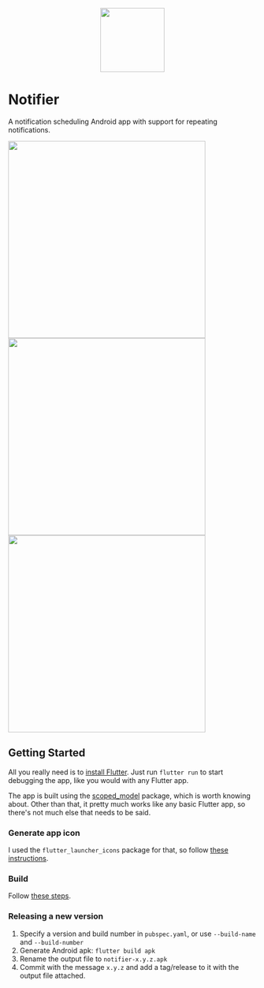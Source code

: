 <p align='center'>
  <img height='130' src='https://raw.githubusercontent.com/probablykasper/notifier/master/logo/logo.png'>
</p>

  # Notifier
  A notification scheduling Android app with support for repeating notifications.

  <img height='400' src='https://raw.githubusercontent.com/probablykasper/notifier/master/screenshots/1.jpg'>
  <img height='400' src='https://raw.githubusercontent.com/probablykasper/notifier/master/screenshots/2.jpg'>
  <img height='400' src='https://raw.githubusercontent.com/probablykasper/notifier/master/screenshots/3.jpg'>
</p>

</div>

## Getting Started

All you really need is to [install Flutter](https://flutter.dev/docs/get-started/install). Just run `flutter run` to start debugging the app, like you would with any Flutter app.

The app is built using the [scoped_model](https://pub.dev/packages/scoped_model) package, which is worth knowing about. Other than that, it pretty much works like any basic Flutter app, so there's not much else that needs to be said.

### Generate app icon

I used the `flutter_launcher_icons` package for that, so follow [these instructions](https://pub.dev/packages/flutter_launcher_icons).

### Build

Follow [these steps](https://flutter.dev/docs/deployment/android).

### Releasing a new version

1. Specify a version and build number in `pubspec.yaml`, or use `--build-name` and `--build-number`
2. Generate Android apk: `flutter build apk`
3. Rename the output file to `notifier-x.y.z.apk`
4. Commit with the message `x.y.z` and add a tag/release to it with the output file attached.
